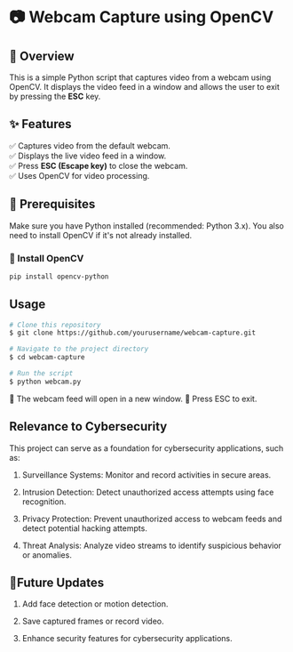# 📷 Webcam Capture using OpenCV

## 📝 Overview
This is a simple Python script that captures video from a webcam using OpenCV. It displays the video feed in a window and allows the user to exit by pressing the **ESC** key.

## ✨ Features
✅ Captures video from the default webcam.  
✅ Displays the live video feed in a window.  
✅ Press **ESC (Escape key)** to close the webcam.  
✅ Uses OpenCV for video processing.  

## 📌 Prerequisites
Make sure you have Python installed (recommended: Python 3.x). You also need to install OpenCV if it's not already installed.

### 🔧 Install OpenCV
```sh
pip install opencv-python
```

##  Usage
```sh
# Clone this repository
$ git clone https://github.com/yourusername/webcam-capture.git

# Navigate to the project directory
$ cd webcam-capture

# Run the script
$ python webcam.py
```

🔹 The webcam feed will open in a new window.
🔹 Press ESC to exit.

##  Relevance to Cybersecurity
This project can serve as a foundation for cybersecurity applications, such as:

1. Surveillance Systems: Monitor and record activities in secure areas.

2. Intrusion Detection: Detect unauthorized access attempts using face recognition.

3. Privacy Protection: Prevent unauthorized access to webcam feeds and detect potential hacking attempts.

4. Threat Analysis: Analyze video streams to identify suspicious behavior or anomalies.

## 🎯Future Updates
1. Add face detection or motion detection.

2. Save captured frames or record video.

3. Enhance security features for cybersecurity applications.
